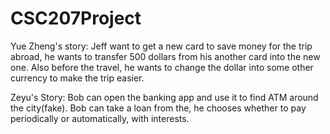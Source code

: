# CSC207Project

Yue Zheng's story: Jeff want to get a new card to save money for the trip abroad, he wants to transfer 500 dollars from
his another card into the new one. Also before the travel, he wants to change the dollar into some
other currency to make the trip easier.

Zeyu's Story: Bob can open the banking app and use it to find ATM around the city(fake). Bob can take a loan from the, he chooses whether to pay periodically or automatically, with interests.

